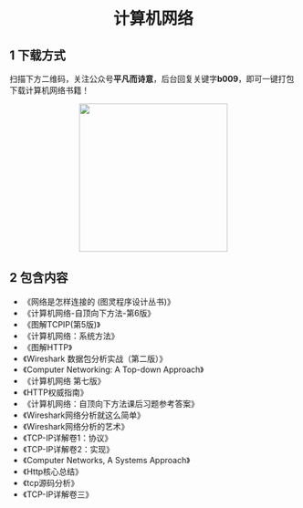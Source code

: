 <h1 align="center">计算机网络</h1>

## 1 下载方式

扫描下方二维码，关注公众号**平凡而诗意**，后台回复关键字**b009**，即可一键打包下载计算机网络书籍！

<p align="center">
    <img src="https://s1.ax1x.com/2022/07/10/jsCAdH.jpg" width="260" height="260"></img>
</p>

## 2 包含内容

- 《网络是怎样连接的 (图灵程序设计丛书)》
- 《计算机网络-自顶向下方法-第6版》
- 《图解TCPIP(第5版)》
- 《计算机网络：系统方法》
- 《图解HTTP》
- 《Wireshark 数据包分析实战（第二版）》
- 《Computer Networking: A Top-down Approach》
- 《计算机网络 第七版》
- 《HTTP权威指南》
- 《计算机网络：自顶向下方法课后习题参考答案》
- 《Wireshark网络分析就这么简单》
- 《Wireshark网络分析的艺术》
- 《TCP-IP详解卷1：协议》
- 《TCP-IP详解卷2：实现》
- 《Computer Networks, A Systems Approach》
- 《Http核心总结》
- 《tcp源码分析》
- 《TCP-IP详解卷三》